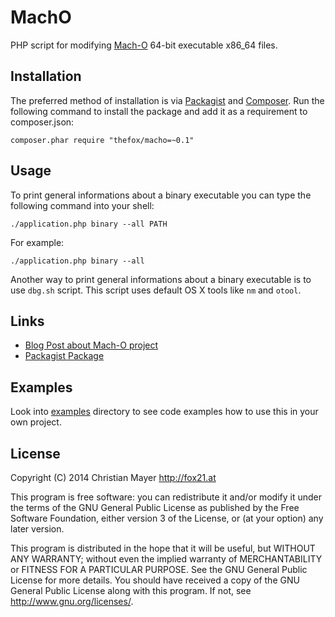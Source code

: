 # MachO
PHP script for modifying [Mach-O](https://en.wikipedia.org/wiki/Mach-O) 64-bit executable x86_64 files.

## Installation
The preferred method of installation is via [Packagist](https://packagist.org/packages/thefox/macho) and [Composer](https://getcomposer.org/). Run the following command to install the package and add it as a requirement to composer.json:

	composer.phar require "thefox/macho=~0.1"

## Usage
To print general informations about a binary executable you can type the following command into your shell:

	./application.php binary --all PATH

For example:

	./application.php binary --all

Another way to print general informations about a binary executable is to use `dbg.sh` script. This script uses default OS X tools like `nm` and `otool`.

## Links
- [Blog Post about Mach-O project](http://blog.fox21.at/2015/02/14/mach-o.html)
- [Packagist Package](https://packagist.org/packages/thefox/macho)

## Examples
Look into [examples](examples) directory to see code examples how to use this in your own project.

## License
Copyright (C) 2014 Christian Mayer <http://fox21.at>

This program is free software: you can redistribute it and/or modify it under the terms of the GNU General Public License as published by the Free Software Foundation, either version 3 of the License, or (at your option) any later version.

This program is distributed in the hope that it will be useful, but WITHOUT ANY WARRANTY; without even the implied warranty of MERCHANTABILITY or FITNESS FOR A PARTICULAR PURPOSE. See the GNU General Public License for more details. You should have received a copy of the GNU General Public License along with this program. If not, see <http://www.gnu.org/licenses/>.
